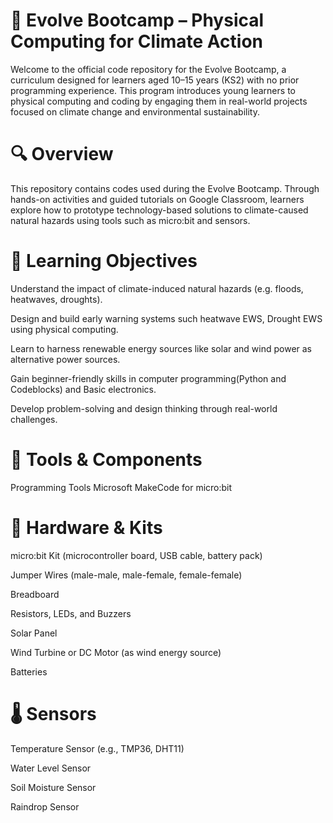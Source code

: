 # 🌱 Evolve Bootcamp – Physical Computing for Climate Action
Welcome to the official code repository for the Evolve Bootcamp, a curriculum designed for learners aged 10–15 years (KS2) with no prior programming experience. This program introduces young learners to physical computing and coding by engaging them in real-world projects focused on climate change and environmental sustainability.

# 🔍 Overview
This repository contains codes used during the Evolve Bootcamp. 
Through hands-on activities and guided tutorials on Google Classroom, learners explore how to prototype technology-based solutions to climate-caused natural hazards using tools such as micro:bit and sensors.

# 🎯 Learning Objectives
Understand the impact of climate-induced natural hazards (e.g. floods, heatwaves, droughts).

Design and build early warning systems such heatwave EWS, Drought EWS using physical computing.

Learn to harness renewable energy sources like solar and wind power as alternative power sources.

Gain beginner-friendly skills in computer programming(Python and Codeblocks) and Basic electronics.

Develop problem-solving and design thinking through real-world challenges.


# 🧰 Tools & Components
Programming Tools
Microsoft MakeCode for micro:bit


# 🧱 Hardware & Kits
micro:bit Kit (microcontroller board, USB cable, battery pack)

Jumper Wires (male-male, male-female, female-female)

Breadboard

Resistors, LEDs, and Buzzers

Solar Panel

Wind Turbine or DC Motor (as wind energy source)

Batteries

# 🌡️ Sensors
Temperature Sensor (e.g., TMP36, DHT11)

Water Level Sensor

Soil Moisture Sensor

Raindrop Sensor





